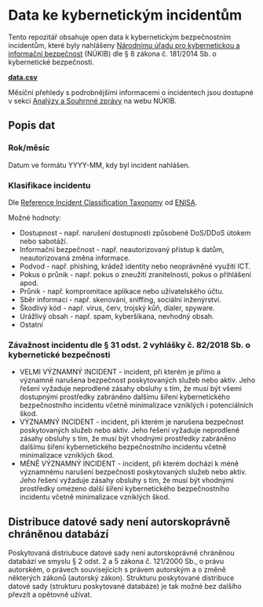 # Data ke kybernetickým incidentům

Tento repozitář obsahuje open data k kybernetickým bezpečnostním incidentům, které byly nahlášeny [Národnímu úřadu pro kybernetickou a informační bezpečnost](https://www.nukib.cz) (NÚKIB) dle § 8 zákona č. 181/2014 Sb. o kybernetické bezpečnosti.

**[data.csv](data.csv)**

Měsíční přehledy s podrobnějšími informacemi o incidentech jsou dostupné v sekci [Analýzy a Souhrnné zprávy](https://www.nukib.cz/cs/infoservis/dokumenty-a-publikace/analyzy/) na webu NÚKIB.

## Popis dat

### Rok/měsíc

Datum ve formátu YYYY-MM, kdy byl incident nahlášen.

### Klasifikace incidentu

Dle [Reference Incident Classification Taxonomy](https://www.enisa.europa.eu/publications/reference-incident-classification-taxonomy) od [ENISA](https://www.enisa.europa.eu).

Možné hodnoty:
* Dostupnost - např. narušení dostupnosti způsobené DoS/DDoS útokem nebo sabotáží.
* Informační bezpečnost - např. neautorizovaný přístup k datům, neautorizovaná změna informace.
* Podvod - např. phishing, krádež identity nebo neoprávněné využití ICT.
* Pokus o průnik - např. pokus o zneužití zranitelnosti, pokus o přihlášení apod.
* Průnik - např. kompromitace aplikace nebo uživatelského účtu.
* Sběr informací - např. skenování, sniffing, sociální inženýrství.
* Škodlivý kód - např. virus, červ, trojský kůň, dialer, spyware.
* Urážlivý obsah - např. spam, kyberšikana, nevhodný obsah.
* Ostatní

### Závažnost incidentu dle § 31 odst. 2 vyhlášky č. 82/2018 Sb. o kybernetické bezpečnosti

* VELMI VÝZNAMNÝ INCIDENT - incident, při kterém je přímo a významně narušena bezpečnost poskytovaných služeb nebo aktiv. Jeho řešení vyžaduje neprodlené zásahy obsluhy s tím, že musí být všemi dostupnými prostředky zabráněno dalšímu šíření kybernetického bezpečnostního incidentu včetně minimalizace vzniklých i potenciálních škod.
* VÝZNAMNÝ INCIDENT - incident, při kterém je narušena bezpečnost poskytovaných služeb nebo aktiv. Jeho řešení vyžaduje neprodlené zásahy obsluhy s tím, že musí být vhodnými prostředky zabráněno dalšímu šíření kybernetického bezpečnostního incidentu včetně minimalizace vzniklých škod.
* MÉNĚ VÝZNAMNÝ INCIDENT - incident, při kterém dochází k méně významnému narušení bezpečnosti poskytovaných služeb nebo aktiv. Jeho řešení vyžaduje zásahy obsluhy s tím, že musí být vhodnými prostředky omezeno další šíření kybernetického bezpečnostního incidentu včetně minimalizace vzniklých škod.

## Distribuce datové sady není autorskoprávně chráněnou databází

Poskytovaná distriubuce datové sady není autorskoprávně chráněnou databází ve smyslu § 2 odst. 2 a 5 zákona č. 121/2000 Sb., o právu autorském, o právech souvisejících s právem autorským a o změně některých zákonů (autorský zákon). Strukturu poskytované distribuce datové sady (strukturu poskytované databáze) je tak možné bez dalšího převzít a opětovně užívat.
